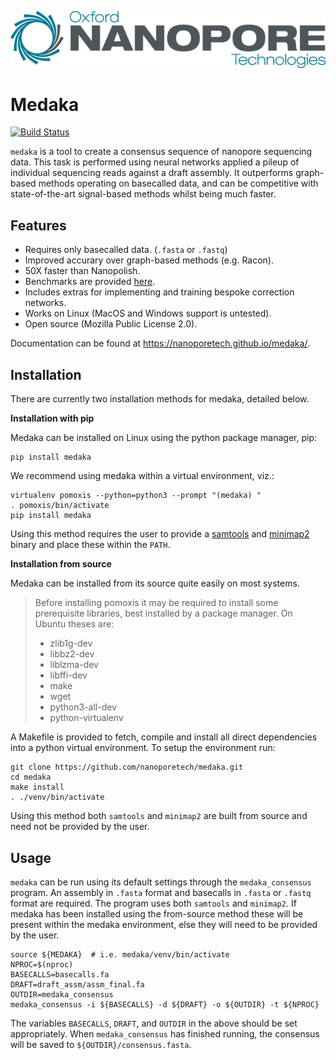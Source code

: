 
![Oxford Nanopore Technologies logo](images/ONT_logo_590x106.png)


Medaka
======

[![Build Status](https://travis-ci.org/nanoporetech/medaka.svg?branch=master)](https://travis-ci.org/nanoporetech/medaka)

`medaka` is a tool to create a consensus sequence of nanopore sequencing data.
This task is performed using neural networks applied a pileup of individual
sequencing reads against a draft assembly. It outperforms graph-based methods
operating on basecalled data, and can be competitive with state-of-the-art
signal-based methods whilst being much faster.


Features
--------

  * Requires only basecalled data. (`.fasta` or `.fastq`)
  * Improved accurary over graph-based methods (e.g. Racon).
  * 50X faster than Nanopolish.
  * Benchmarks are provided [here](https://nanoporetech.github.io/medaka/benchmarks.html).
  * Includes extras for implementing and training bespoke correction
    networks.
  * Works on Linux (MacOS and Windows support is untested).
  * Open source (Mozilla Public License 2.0).

Documentation can be found at https://nanoporetech.github.io/medaka/.


Installation
------------

There are currently two installation methods for medaka, detailed below.

**Installation with pip**
  
Medaka can be installed on Linux using the python package manager, pip:

    pip install medaka

We recommend using medaka within a virtual environment, viz.:

    virtualenv pomoxis --python=python3 --prompt "(medaka) "
    . pomoxis/bin/activate
    pip install medaka

Using this method requires the user to provide a
[samtools](https://github.com/samtools/samtools) and
[minimap2](https://github.com/lh3/minimap2) binary and place these
within the `PATH`.

**Installation from source**

Medaka can be installed from its source quite easily on most systems.

 > Before installing pomoxis it may be required to install some
 > prerequisite libraries, best installed by a package manager. On Ubuntu
 > theses are:
 > * zlib1g-dev
 > * libbz2-dev
 > * liblzma-dev
 > * libffi-dev
 > * make
 > * wget
 > * python3-all-dev
 > * python-virtualenv

A Makefile is provided to fetch, compile and install all direct dependencies
into a python virtual environment. To setup the environment run:

    git clone https://github.com/nanoporetech/medaka.git
    cd medaka
    make install
    . ./venv/bin/activate

Using this method both `samtools` and `minimap2` are built from source and need
not be provided by the user.

Usage
-----

`medaka` can be run using its default settings through the `medaka_consensus`
program. An assembly in `.fasta` format and basecalls in `.fasta` or `.fastq`
format are required. The program uses both `samtools` and `minimap2`. If
medaka has been installed using the from-source method these will be present
within the medaka environment, else they will need to be provided by the user.

    source ${MEDAKA}  # i.e. medaka/venv/bin/activate
    NPROC=$(nproc)
    BASECALLS=basecalls.fa
    DRAFT=draft_assm/assm_final.fa
    OUTDIR=medaka_consensus
    medaka_consensus -i ${BASECALLS} -d ${DRAFT} -o ${OUTDIR} -t ${NPROC}

The variables `BASECALLS`, `DRAFT`, and `OUTDIR` in the above should be set
appropriately. When `medaka_consensus` has finished running, the consensus
will be saved to `${OUTDIR}/consensus.fasta`.
